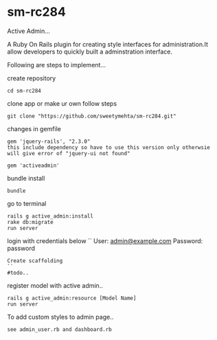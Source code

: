 sm-rc284
========

Active Admin...

A Ruby On Rails plugin for creating style interfaces for administration.It allow developers to quickly built a adminstration interface.

Following are steps to implement...

create repository
```
cd sm-rc284
```
clone app or make ur own follow steps
```
git clone "https://github.com/sweetymehta/sm-rc284.git"
```
changes in gemfile
```
gem 'jquery-rails', "2.3.0"
this include dependency so have to use this version only otherwsie will give error of "jquery-ui not found"

gem 'activeadmin'
```
bundle install
```
bundle
```
go to terminal
```
rails g active_admin:install
rake db:migrate
run server
```
login with credentials below
``
User: admin@example.com
Password: password
```
Create scaffolding
``
#todo..
```
register model with active admin..
```
rails g active_admin:resource [Model Name]
run server
```
To add custom styles to admin page..
```
see admin_user.rb and dashboard.rb
```








